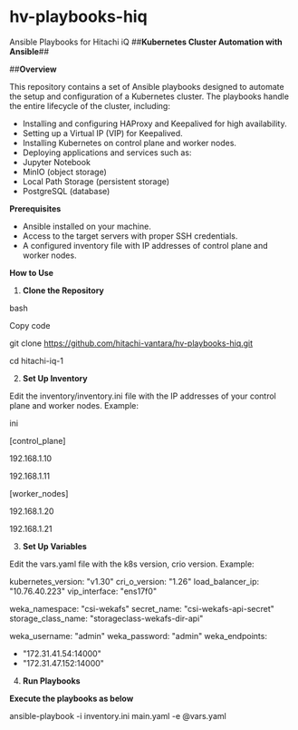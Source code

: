 # hv-playbooks-hiq
Ansible Playbooks for Hitachi iQ
##**Kubernetes Cluster Automation with Ansible**##

##**Overview**

This repository contains a set of Ansible playbooks designed to automate the setup and configuration of a Kubernetes cluster. The playbooks handle the entire lifecycle of the cluster, including:

- Installing and configuring HAProxy and Keepalived for high availability.
- Setting up a Virtual IP (VIP) for Keepalived.
- Installing Kubernetes on control plane and worker nodes.
- Deploying applications and services such as:
- Jupyter Notebook
- MinIO (object storage)
- Local Path Storage (persistent storage)
- PostgreSQL (database)


**Prerequisites**

- Ansible installed on your machine.
- Access to the target servers with proper SSH credentials.
- A configured inventory file with IP addresses of control plane and worker nodes.

**How to Use**

1. **Clone the Repository**

bash

Copy code

git clone https://github.com/hitachi-vantara/hv-playbooks-hiq.git

cd hitachi-iq-1

2. **Set Up Inventory**

Edit the inventory/inventory.ini file with the IP addresses of your control plane and worker nodes. Example:

ini

[control_plane]

192.168.1.10

192.168.1.11

[worker_nodes]

192.168.1.20

192.168.1.21

3. **Set Up Variables**

Edit the vars.yaml file with the k8s version, crio version. Example: 

kubernetes_version: "v1.30"
cri_o_version: "1.26"
load_balancer_ip: "10.76.40.223"
vip_interface: "ens17f0"


weka_namespace: "csi-wekafs"
secret_name: "csi-wekafs-api-secret"
storage_class_name: "storageclass-wekafs-dir-api"

weka_username: "admin"
weka_password: "admin"
weka_endpoints:
  - "172.31.41.54:14000"
  - "172.31.47.152:14000"




4. **Run Playbooks**

**Execute the playbooks as below**

ansible-playbook -i inventory.ini main.yaml -e @vars.yaml
